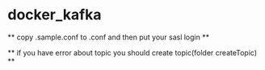 # docker_kafka

** copy .sample.conf to .conf and then put your sasl login **

** if you have error about topic you should create topic(folder createTopic) **
